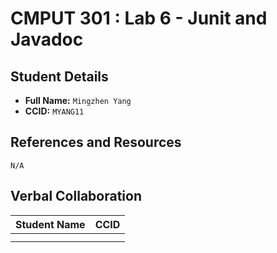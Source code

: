 # CMPUT 301 : Lab 6 - Junit and Javadoc

## Student Details

- **Full Name:** `Mingzhen Yang`
- **CCID:** `MYANG11`

## References and Resources

`N/A`

## Verbal Collaboration

| Student Name | CCID     |
| ------------ | -------- |
|              |          |
|              |          |
